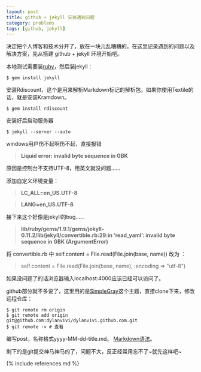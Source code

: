 ```yaml
---
layout: post
title: github + jekyll 安装遇到问题
category: problems
tags: [github, jekyll]
---
```


决定把个人博客和技术分开了，放在一块儿乱糟糟的。在这里记录遇到的问题以及解决方案，先从搭建 github + jekyll 环境开始吧。

本地测试需要装[ruby](http://www.ruby-lang.org/en/downloads/)，然后装jekyll：

	$ gem install jekyll

安装Rdiscount，这个是用来解析Markdown标记的解析包。如果你使用Textile的话，就是安装Kramdown。

	$ gem install rdiscount

安装好后启动服务器

	$ jekyll --server --auto

windows用户伤不起啊伤不起，直接报错

> **Liquid error: invalid byte sequence in GBK** 

原因是控制台不支持UTF-8，用英文就没问题……

添加自定义环境变量：

> **LC_ALL=en_US.UTF-8**

> **LANG=en_US.UTF-8**

接下来这个好像是jekyll的bug……
	
> **lib/ruby/gems/1.9.1/gems/jekyll-0.11.2/lib/jekyll/convertible.rb:29:in ‘read_yaml’: invalid byte sequence in GBK (ArgumentError)** 

将 convertible.rb 中 self.content = File.read(File.join(base, name)) 改为 ：

> self.content = File.read(File.join(base, name), :encoding => "utf-8")

如果没问题了的话浏览器输入localhost:4000应该已经可以访问了。

github部分就不多说了，这里用的是[SimpleGray](https://github.com/mytharcher/SimpleGray)这个主题，直接clone下来，修改远程仓库：

	$ git remote rm origin
	$ git remote add origin git@github.com:dylanvivi/dylanvivi.github.com.git
	$ git remote -v # 查看

编写post，名称格式yyyy-MM-dd-title.md。 [Markdown语法](http://wowubuntu.com/markdown/#em)。

剩下的是git提交神马神马的了，问题不大，反正经常用忘不了~就先这样吧~

{% include references.md %}


